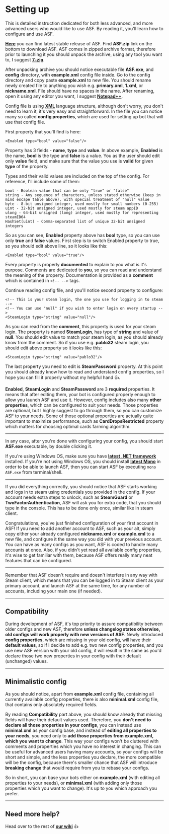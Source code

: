 # Setting up

This is detailed instruction dedicated for both less advanced, and more advanced users who would like to use ASF. By reading it, you'll learn how to configure and use ASF.

**[Here](https://github.com/JustArchi/ArchiSteamFarm/releases/latest)** you can find latest stable release of ASF. Find **ASF.zip** link on the bottom to download ASF. ASF comes in zipped archive format, therefore prior to launching it you should unpack the archive, using any tool you want to, I suggest **[7-zip](http://www.7-zip.org/)**.

After unpacking archive you should notice executable file **ASF.exe**, and **config** directory, with **example.xml** config file inside. Go to the config directory and copy paste **example.xml** to new file. You should rename newly created file to anything you wish e.g. **primary.xml**, **1.xml**, or **nickname.xml**. File should have no spaces in the name. After renaming, open it using any editor you want, I suggest **[Notepad++](https://notepad-plus-plus.org/)**.

Config file is using **[XML](https://en.wikipedia.org/wiki/XML)** language structure, although don't worry, you don't need to learn it, it's very easy and straightforward. In the file you can notice many so called **config properties**, which are used for setting up bot that will use that config file.

First property that you'll find is here:
```
<Enabled type="bool" value="false"/>
```

Property has 3 fields - **name**, **type** and **value**. In above example, **Enabled** is the name, **bool** is the type and **false** is a value. You as the user should edit only **value** field, and make sure that the value you use is **valid** for given **type** of the property.

Types and their valid values are included on the top of the config. For reference, I'll include some of them:
```
bool - Boolean value that can be only "true" or "false"
string - Any sequence of characters, unless stated otherwise (keep in mind escape table above), with special treatment of "null" value
byte - 8-bit unsigned integer, used mostly for small numbers (0-255)
uint - 32-bit unsigned integer, used mostly for steam appID
ulong - 64-bit unsigned (long) integer, used mostly for representing steamID64
HashSet(uint) - Comma-separated list of unique 32-bit unsigned integers
```

So as you can see, **Enabled** property above has **bool** type, so you can use only **true** and **false** values. First step is to switch Enabled property to true, so you should edit above line, so it looks like this:
```
<Enabled type="bool" value="true"/>
```

Every property is properly **documented** to explain to you what is it's purpose. Comments are dedicated to **you**, so you can read and understand the meaning of the property. Documentation is provided as a **comment** which is contained in ```<!-- -->``` tags.

Continue reading config file, and you'll notice second property to configure:
```
<!-- This is your steam login, the one you use for logging in to steam -->
<!-- You can use "null" if you wish to enter login on every startup -->
<SteamLogin type="string" value="null"/>
```

As you can read from the **comment**, this property is used for your steam login. The property is named **SteamLogin**, has type of **string** and value of **null**. You should edit value to match your steam login, as you should already know from the comment. So if you use e.g. **pablo32** steam login, you should edit above property so it looks like this:
```
<SteamLogin type="string" value="pablo32"/>
```

The last property you need to edit is **SteamPassword** property. At this point you should already know how to read and understand config properties, so I hope you can fill it properly without my helpful hand :+1:.

**Enabled**, **SteamLogin** and **SteamPassword** are 3 **required** properties. It means that after editing them, your bot is configured properly enough to allow you launch ASF and use it. However, config includes also many **other properties**, which can be configured to suit your needs. Those properties are optional, but I highly suggest to go through them, so you can customize ASF to your needs. Some of those optional properties are actually quite important to maximize performance, such as **CardDropsRestricted** property which matters for choosing optimal cards farming algorithm.

***

In any case, after you're done with configuring your config, you should start **ASF.exe** executable, by double clicking it.

If you're using Windows OS, make sure you have **[latest .NET framework](https://www.microsoft.com/en-us/download/details.aspx?id=49981)** installed. If you're not using Windows OS, you should install **[latest Mono](https://github.com/JustArchi/ArchiSteamFarm/wiki/Mono)** in order to be able to launch ASF, then you can start ASF by executing ```mono ASF.exe``` from terminal/shell.

***

If you did everything correctly, you should notice that ASF starts working and logs in to steam using credentials you provided in the config. If your account needs extra steps to unlock, such as **SteamGuard** or **TwoFactorAuthentication**, ASF will ask you for extra code, that you should type in the console. This has to be done only once, similar like in steam client.

Congratulations, you've just finished configuration of your first account in ASF! If you need to add another account to ASF, such as your alt, simply copy either your already configured **nickname.xml** or **example.xml** to a new file, and configure it the same way you did with your previous account. You can have as many configs as you want, ASF is coded to handle many accounts at once. Also, if you didn't yet read all available config properties, it's wise to get familiar with them, because ASF offers really many neat features that can be configured.

***

Remember that ASF doesn't require and doesn't interfere in any way with Steam client, which means that you can be logged in to Steam client as your primary account, and launch ASF at the same time, for any number of accounts, including your main one (if needed).

***

## Compatibility

During development of ASF, it's top priority to assure compatibility between older configs and new ASF, therefore **unless changelog states otherwise, old configs will work properly with new versions of ASF**. Newly introduced **config properties**, which are missing in your old config, will have their **default values**, so if I decide to add e.g. two new config properties, and you use new ASF version with your old config, it will result in the same as you'd declare those two new properties in your config with their default (unchanged) values.

***

## Minimalistic config

As you should notice, apart from **example.xml** config file, containing all currently available config properties, there is also **minimal.xml** config file, that contains only absolutely required fields.

By reading **Compatibility** part above, you should know already that missing fields will have their default values used. Therefore, you **don't need to declare all those properties in your configs**, you can instead use **minimal.xml** as your config base, and instead of **editing all properties to your needs**, you need only to **add those properties from example.xml, which you want to change**. This way your configs won't be cluttered with comments and properties which you have no interest in changing. This can be useful for advanced users having many accounts, so your configs will be short and simple, and the less properties you declare, the more compatible will be the config, because there's smaller chance that ASF will introduce **breaking change** that would require from you to rebase your configs.

So in short, you can base your bots either on **example.xml** (with editing all properties to your needs), or **minimal.xml** (with adding only those properties which you want to change). It's up to you which approach you prefer.

***

## Need more help?

Head over to the rest of **[our wiki](https://github.com/JustArchi/ArchiSteamFarm/wiki)** :+1: 
